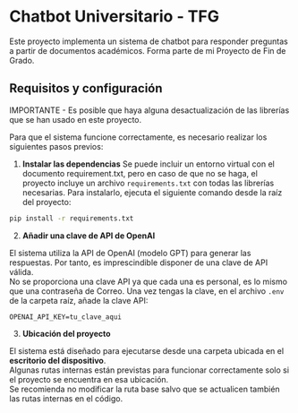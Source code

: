 # Chatbot Universitario - TFG

Este proyecto implementa un sistema de chatbot para responder preguntas a partir de documentos académicos. Forma parte de mi Proyecto de Fin de Grado.

## Requisitos y configuración
IMPORTANTE - Es posible que haya alguna desactualización de las librerías que se han usado en este proyecto.

Para que el sistema funcione correctamente, es necesario realizar los siguientes pasos previos:

1. **Instalar las dependencias**
Se puede incluir un entorno virtual con el documento requirement.txt, pero en caso de que no se haga, el proyecto incluye un archivo `requirements.txt` con todas las librerías necesarias. Para instalarlo, ejecuta el siguiente comando desde la raíz del proyecto:

```bash
pip install -r requirements.txt
```

2. **Añadir una clave de API de OpenAI**

El sistema utiliza la API de OpenAI (modelo GPT) para generar las respuestas. Por tanto, es imprescindible disponer de una clave de API válida.  
No se proporciona una clave API ya que cada una es personal, es lo mismo que una contraseña de Correo.
Una vez tengas la clave, en el archivo `.env` de la carpeta raíz, añade la clave API:

```env
OPENAI_API_KEY=tu_clave_aqui
```

3. **Ubicación del proyecto**

El sistema está diseñado para ejecutarse desde una carpeta ubicada en el **escritorio del dispositivo**.  
Algunas rutas internas están previstas para funcionar correctamente solo si el proyecto se encuentra en esa ubicación.  
Se recomienda no modificar la ruta base salvo que se actualicen también las rutas internas en el código.
